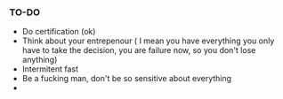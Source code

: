 



### TO-DO
- Do certification (ok)
- Think about your entrepenour ( I mean you have everything you only have to take the decision, you are failure now, so you don't lose anything)
- Intermitent fast
- Be a fucking man, don't be so sensitive about everything
- 
